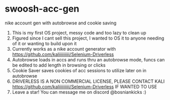 # swoosh-acc-gen
nike account gen with autobrowse and cookie saving


1. This is my first OS project, messy code and too lazy to clean up
2. Figured since I cant sell this project, I wanted to OS it to anyone needing of it or wanting to build upon it
3. Currently works as a nike account generator with https://github.com/kaliiiiiiiiii/Selenium-Driverless
4. Autobrowse loads in accs and runs thru an autobrowse mode, funcs can be edited to add length in browsing or clicks
5. Cookie Saver saves cookies of acc sessions to utilize later on in autobrowse
6. DRIVERLESS IS A NON COMMERCIAL LICENSE, PLEASE CONTACT KALI https://github.com/kaliiiiiiiiii/Selenium-Driverless IF WANTED TO USE
7. Leave a star! You can message me on discord @bosniankicks :) 
